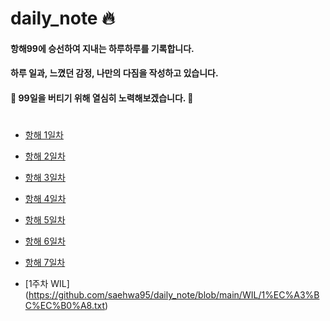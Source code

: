 # daily_note :fire:
  
#### 항해99에 승선하여 지내는 하루하루를 기록합니다.
#### 하루 일과, 느꼈던 감정, 나만의 다짐을 작성하고 있습니다. 
  
  
#### :muscle: 99일을 버티기 위해 열심히 노력해보겠습니다. :muscle:
  
  #

+ [항해 1일차](https://github.com/saehwa95/daily_note/blob/main/Diary/%ED%95%AD%ED%95%B4%201%EC%9D%BC%EC%B0%A8.txt)
  
+ [항해 2일차](https://github.com/saehwa95/daily_note/blob/main/Diary/%ED%95%AD%ED%95%B4%202%EC%9D%BC%EC%B0%A8.txt)
  
+ [항해 3일차](https://github.com/saehwa95/daily_note/blob/main/Diary/%ED%95%AD%ED%95%B4%203%EC%9D%BC%EC%B0%A8.txt)
  
+ [항해 4일차](https://github.com/saehwa95/daily_note/blob/main/Diary/%ED%95%AD%ED%95%B4%204%EC%9D%BC%EC%B0%A8.txt)
  
+ [항해 5일차](https://github.com/saehwa95/daily_note/blob/main/Diary/%ED%95%AD%ED%95%B4%205%EC%9D%BC%EC%B0%A8.txt)
  
+ [항해 6일차](https://github.com/saehwa95/daily_note/blob/main/Diary/%ED%95%AD%ED%95%B4%206%EC%9D%BC%EC%B0%A8.txt)
  
+ [항해 7일차](https://github.com/saehwa95/daily_note/blob/main/Diary/%ED%95%AD%ED%95%B4%207%EC%9D%BC%EC%B0%A8.txt)

+ [1주차 WIL] (https://github.com/saehwa95/daily_note/blob/main/WIL/1%EC%A3%BC%EC%B0%A8.txt)
